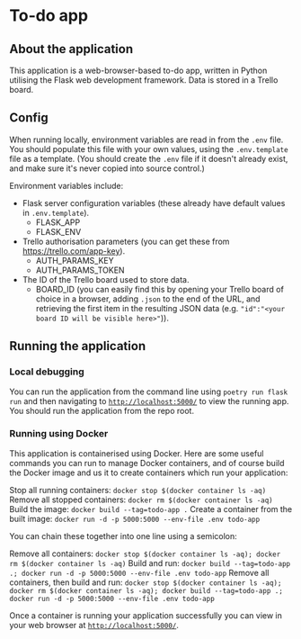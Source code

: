 # To-do app
## About the application

This application is a web-browser-based to-do app, written in Python utilising the Flask web development framework. Data is stored in a Trello board.

## Config

When running locally, environment variables are read in from the `.env` file. You should populate this file with your own values, using the `.env.template` file as a template. (You should create the `.env` file if it doesn't already exist, and make sure it's never copied into source control.)

Environment variables include:
- Flask server configuration variables (these already have default values in `.env.template`).
    - FLASK_APP
    - FLASK_ENV
- Trello authorisation parameters (you can get these from https://trello.com/app-key).
    - AUTH_PARAMS_KEY
    - AUTH_PARAMS_TOKEN
- The ID of the Trello board used to store data.
    - BOARD_ID (you can easily find this by opening your Trello board of choice in a browser, adding `.json` to the end of the URL, and retrieving the first item in the resulting JSON data (e.g. `"id":"<your board ID will be visible here>"`)).

## Running the application

### Local debugging

You can run the application from the command line using `poetry run flask run` and then navigating to [`http://localhost:5000/`](http://localhost:5000/) to view the running app. You should run the application from the repo root.

### Running using Docker

This application is containerised using Docker. Here are some useful commands you can run to manage Docker containers, and of course build the Docker image and us it to create containers which run your application:

Stop all running containers: `docker stop $(docker container ls -aq)`
Remove all stopped containers: `docker rm $(docker container ls -aq)`
Build the image: `docker build --tag=todo-app .`
Create a container from the built image: `docker run -d -p 5000:5000 --env-file .env todo-app`

You can chain these together into one line using a semicolon:

Remove all containers: `docker stop $(docker container ls -aq); docker rm $(docker container ls -aq)`
Build and run: `docker build --tag=todo-app .; docker run -d -p 5000:5000 --env-file .env todo-app`
Remove all containers, then build and run: `docker stop $(docker container ls -aq); docker rm $(docker container ls -aq); docker build --tag=todo-app .; docker run -d -p 5000:5000 --env-file .env todo-app`

Once a container is running your application successfully you can view in your web browser at [`http://localhost:5000/`](http://localhost:5000/).